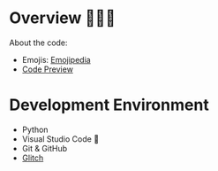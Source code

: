 # Overview 👨🏻‍💻

About the code:

* Emojis: [Emojipedia](https://emojipedia.org/)
* [Code Preview]()


# Development Environment 

* Python 
* Visual Studio Code 🔧
* Git & GitHub
* [Glitch](https://glitch.com/)